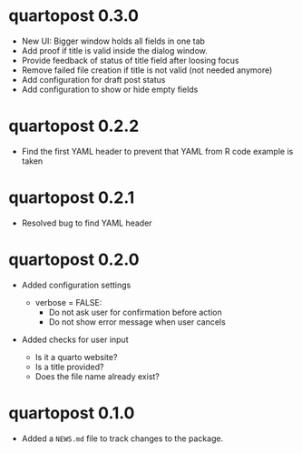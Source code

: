 # quartopost 0.3.0

* New UI: Bigger window holds all fields in one tab
* Add proof if title is valid inside the dialog window.
* Provide feedback of status of title field after loosing focus
* Remove failed file creation if title is not valid (not needed anymore)
* Add configuration for draft post status
* Add configuration to show or hide empty fields

# quartopost 0.2.2

* Find the first YAML header to prevent that YAML from R code example is taken 


# quartopost 0.2.1

* Resolved bug to find YAML header

# quartopost 0.2.0

* Added configuration settings
    - verbose = FALSE: 
      - Do not ask user for confirmation before action 
      - Do not show error message when user cancels


* Added checks for user input
    - Is it a quarto website?
    - Is a title provided?
    - Does the file name already exist?

# quartopost 0.1.0

* Added a `NEWS.md` file to track changes to the package.
